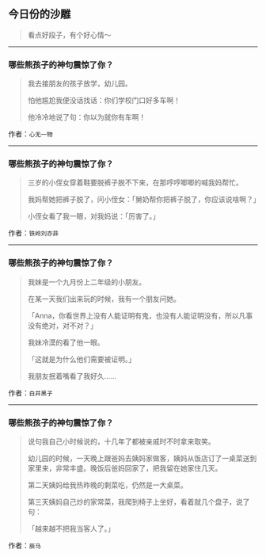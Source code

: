 ## 今日份的沙雕

> 看点好段子，有个好心情～


 
---

### 哪些熊孩子的神句震惊了你？

> 我去接朋友的孩子放学，幼儿园。
> 
> 怕他尴尬我便没话找话：你们学校门口好多车啊！
> 
> 他冷冷地说了句：你以为就你有车啊！


作者：`心无一物`

---

### 哪些熊孩子的神句震惊了你？

> 三岁的小侄女穿着鞋要脱裤子脱不下来，在那哼哼唧唧的喊我妈帮忙。
> 
> 我妈帮她把裤子脱了，问小侄女：「舅奶帮你把裤子脱了，你应该说啥啊？」
> 
> 小侄女看了我一眼，对我妈说：「厉害了。」


作者：`铁岭刘亦菲`

---

### 哪些熊孩子的神句震惊了你？

> 我妹是一个九月份上二年级的小朋友。
> 
> 在某一天我们出来玩的时候，我有一个朋友问她。
> 
> 「Anna，你看世界上没有人能证明有鬼，也没有人能证明没有，所以凡事没有绝对，对不对？」
> 
> 我妹冷漠的看了他一眼。
> 
> 「这就是为什么他们需要被证明。」
> 
> 我朋友抿着嘴看了我好久……


作者：`白井黑子`

---

### 哪些熊孩子的神句震惊了你？

> 说句我自己小时候说的，十几年了都被亲戚时不时拿来取笑。
> 
> 幼儿园的时候，一天晚上跟爸妈去姨妈家做客，姨妈从饭店订了一桌菜送到家里来，非常丰盛。晚饭后爸妈回家了，把我留在她家住几天。
> 
> 第二天姨妈给我热昨晚的剩菜吃，仍然是一大桌菜。
> 
> 第三天姨妈自己炒的家常菜，我爬到椅子上坐好，看着就几个盘子，说了句：
> 
> 「越来越不把我当客人了。」


作者：`辰马`